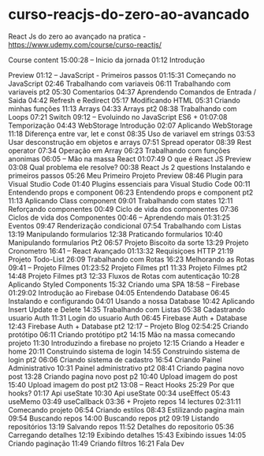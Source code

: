 # curso-reacjs-do-zero-ao-avancado
React Js do zero ao avançado na pratica - https://www.udemy.com/course/curso-reactjs/

Course content 15:00:28
–
Inicio da jornada 01:12
Introdução

Preview 01:12
–
JavaScript - Primeiros passos
01:15:31
Começando no JavaScript
02:46
Trabalhando com variaveis
06:11
Trabalhando com variaveis pt2
05:30
Comentarios
04:37
Aprendendo Comandos de Entrada / Saida
04:42
Refresh e Redirect
05:17
Modificando HTML
05:31
Criando minhas funções
11:13
Arrays
04:33
Arrays pt2
08:38
Trabalhando com Loops
07:21
Switch
09:12
–
Evoluindo no JavaScript ES6 +
01:07:08
Temporização
04:43
WebStorage Introdução
02:07
Aplicando WebStorage
11:18
Diferença entre var, let e const
08:35
Uso de variavel em strings
03:53
Usar desconstrução em objetos e arrays
07:51
Spread operator
08:39
Rest operator
07:34
Operação em Array
06:23
Trabalhando com funções anonimas
06:05
–
Mão na massa React
01:07:49
O que é React JS
Preview
03:08
Qual problema ele resolve?
00:38
React Js
2 questions
Instalando e primeiros passos
05:26
Meu Primeiro Projeto
Preview
08:46
Plugin para Visual Studio Code
01:40
Plugins essenciais para Visual Studio Code
00:11
Entendendo props e component
06:23
Entendendo props e component pt2
11:13
Aplicando Class component
09:01
Trabalhando com states
12:11
Reforçando componentes
00:49
Ciclo de vida dos componentes
07:36
Ciclos de vida dos Componentes
00:46
–
Aprendendo mais
01:31:25
Eventos
09:47
Renderização condicional
07:54
Trabalhando com Listas
13:19
Manipulando formularios
12:38
Praticando formularios
10:40
Manipulando formularios Pt2
06:57
Projeto Biscoito da sorte
13:29
Projeto Cronometro
16:41
–
React Avançado
01:13:32
Requisiçoes HTTP
21:19
Projeto Todo-List
26:09
Trabalhando com Rotas
16:23
Melhorando as Rotas
09:41
–
Projeto Filmes
01:23:52
Projeto Filmes pt1
11:33
Projeto Filmes pt2
14:48
Projeto Filmes pt3
12:33
Fluxos de Rotas com autenticação
10:28
Aplicando Styled Components
15:32
Criando uma SPA
18:58
–
Firebase
01:29:02
Introdução ao Firebase
04:05
Entendendo Database
06:45
Instalando e configurando
04:01
Usando a nossa Database
10:42
Aplicando Insert Update e Delete
14:35
Trabalhando com Listas
05:38
Cadastrando usuario Auth
11:31
Login do usuario Auth
06:45
Firebase Auth + Database
12:43
Firebase Auth + Database pt2
12:17
–
Projeto Blog
02:54:25
Criando protótipo
06:11
Criando protótipo pt2
14:15
Mão na massa comecando projeto
11:30
Introduzindo a firebase no projeto
12:15
Criando a Header e home
20:11
Construindo sistema de login
14:55
Construindo sistema de login pt2
06:06
Criando sistema de cadastro
16:54
Criando Painel Administrativo
10:31
Painel administrativo pt2
08:41
Criando pagina novo post
13:28
Criando pagina novo post p2
10:40
Upload imagem do post
15:40
Upload imagem do post pt2
13:08
–
React Hooks
25:29
Por que hooks?
01:17
Api useState
10:30
Api useState
00:34
useEffect
05:43
useMemo
03:49
useCallback
03:36
+
Projeto repos
14 lectures
02:31:11
Comecando projeto
06:54
Criando estilos
08:43
Estilizando pagina main
09:54
Buscando repos
14:00
Buscando repos pt2
09:19
Listando repositórios
13:19
Salvando repos
11:52
Detalhes do repositorio
05:36
Carregando detalhes
12:19
Exibindo detalhes
15:43
Exibindo issues
14:05
Criando paginação
11:49
Criando filtros
16:21
Fala Dev
